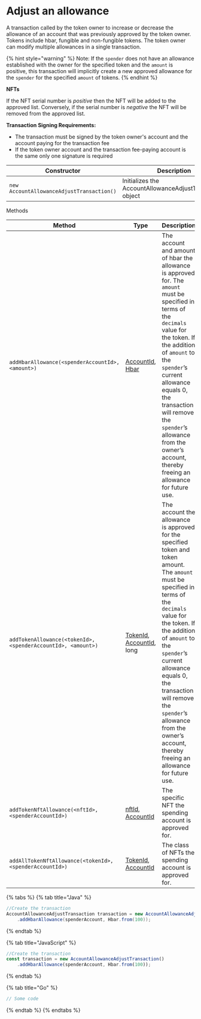 # Adjust an allowance

A transaction called by the token owner to increase or decrease the allowance of an account that was previously approved by the token owner. Tokens include hbar, fungible and non-fungible tokens.  The token owner can modify multiple allowances in a single transaction.

{% hint style="warning" %}
Note: If the `spender` does not have an allowance established with the owner for the specified token and the `amount` is positive, this transaction will implicitly create a new approved allowance for the `spender` for the specified `amount` of tokens.
{% endhint %}

**NFTs**

If the NFT serial number is _positive_ then the NFT will be added to the approved list. Conversely, if the serial number is _negative_ the NFT will be removed from the approved list.

**Transaction Signing Requirements:**

* The transaction must be signed by the token owner's account and the account paying for the transaction fee
* If the token owner account and the transaction fee-paying account is the same only one signature is required

| **Constructor**                           | **Description**                                          |
| ----------------------------------------- | -------------------------------------------------------- |
| `new AccountAllowanceAdjustTransaction()` | Initializes the AccountAllowanceAdjustTransaction object |

Methods



| **Method**                                                  | **Type**                                                                                                                | **Description**                                                                                                                                                                                                                                                                                                                                                         |
| ----------------------------------------------------------- | ----------------------------------------------------------------------------------------------------------------------- | ----------------------------------------------------------------------------------------------------------------------------------------------------------------------------------------------------------------------------------------------------------------------------------------------------------------------------------------------------------------------- |
| `addHbarAllowance(<spenderAccountId>, <amount>)`            | [AccountId](../specialized-types.md#accountid), [Hbar](../hbars.md)                                                     | The account and amount of hbar the allowance is approved for. The `amount` must be specified in terms of the `decimals` value for the token. If the addition of `amount` to the `spender`’s current allowance equals 0, the transaction will remove the `spender`’s allowance from the owner’s account, thereby freeing an allowance for future use.                    |
| `addTokenAllowance(<tokenId>,<spenderAccountId>, <amount>)` | <p><a href="../tokens/token-id.md">TokenId</a>, <br><a href="../specialized-types.md#accountid">AccountId</a>, long</p> | The  account the allowance is approved for the specified token and token amount. The `amount` must be specified in terms of the `decimals` value for the token. If the addition of `amount` to the `spender`’s current allowance equals 0, the transaction will remove the `spender`’s allowance from the owner’s account, thereby freeing an allowance for future use. |
| `addTokenNftAllowance(<nftId>, <spenderAccountId>)`         | [nftId](../tokens/nft-id.md), [AccountId](../specialized-types.md#accountid)                                            | The specific NFT the spending account is approved for.                                                                                                                                                                                                                                                                                                                  |
| `addAllTokenNftAllowance(<tokenId>,<spenderAccountId>)`     | [TokenId](../tokens/token-id.md), [AccountId](../specialized-types.md#accountid)                                        | The class of NFTs the spending account is approved for.                                                                                                                                                                                                                                                                                                                 |

{% tabs %}
{% tab title="Java" %}
```java
//Create the transaction
AccountAllowanceAdjustTransaction transaction = new AccountAllowanceAdjustTransaction()
    .addHbarAllowance(spenderAccount, Hbar.from(100));

```
{% endtab %}

{% tab title="JavaScript" %}
```javascript
//Create the transaction
const transaction = new AccountAllowanceAdjustTransaction()
    .addHbarAllowance(spenderAccount, Hbar.from(100));
```
{% endtab %}

{% tab title="Go" %}
```go
// Some code
```
{% endtab %}
{% endtabs %}

